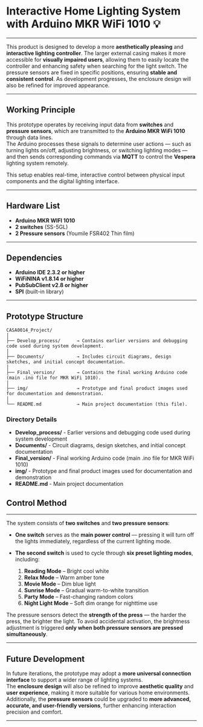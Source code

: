 # Interactive Home Lighting System with Arduino MKR WiFi 1010 💡

---

This product is designed to develop a more **aesthetically pleasing** and **interactive lighting controller**. The larger external casing makes it more accessible for **visually impaired users**, allowing them to easily locate the controller and enhancing safety when searching for the light switch. The pressure sensors are fixed in specific positions, ensuring **stable and consistent control**. As development progresses, the enclosure design will also be refined for improved appearance.

---

## Working Principle

This prototype operates by receiving input data from **switches** and **pressure sensors**, which are transmitted to the **Arduino MKR WiFi 1010** through data lines.  
The Arduino processes these signals to determine user actions — such as turning lights on/off, adjusting brightness, or switching lighting modes — and then sends corresponding commands via **MQTT** to control the **Vespera** lighting system remotely.  

This setup enables real-time, interactive control between physical input components and the digital lighting interface.

---

## Hardware List 

- **Arduino MKR WIFI 1010**  
- **2 switches** (SS-5GL)  
- **2 Pressure sensors** (Youmile FSR402 Thin film)  

---

## Dependencies 

- **Arduino IDE 2.3.2 or higher**  
- **WiFiNINA v1.8.14 or higher**  
- **PubSubClient v2.8 or higher**  
- **SPI** (built-in library)  

---

## Prototype Structure
```
CASA0014_Project/
│
├── Develop_process/      → Contains earlier versions and debugging code used during system development.
│
├── Documents/            → Includes circuit diagrams, design sketches, and initial concept documentation.
│
├── Final_version/        → Contains the final working Arduino code (main .ino file for MKR WiFi 1010).
│
├── img/                  → Prototype and final product images used for documentation and demonstration.
│
└── README.md             → Main project documentation (this file).
```

### Directory Details

- **Develop_process/** - Earlier versions and debugging code used during system development
- **Documents/** - Circuit diagrams, design sketches, and initial concept documentation
- **Final_version/** - Final working Arduino code (main .ino file for MKR WiFi 1010)
- **img/** - Prototype and final product images used for documentation and demonstration
- **README.md** - Main project documentation

## Control Method 

---

The system consists of **two switches** and **two pressure sensors**:

- **One switch** serves as the **main power control** — pressing it will turn off the lights immediately, regardless of the current lighting mode.
- **The second switch** is used to cycle through **six preset lighting modes**, including:

  1. **Reading Mode** – Bright cool white  
  2. **Relax Mode** – Warm amber tone  
  3. **Movie Mode** – Dim blue light  
  4. **Sunrise Mode** – Gradual warm-to-white transition  
  5. **Party Mode** – Fast-changing random colors  
  6. **Night Light Mode** – Soft dim orange for nighttime use  

The pressure sensors detect the **strength of the press** — the harder the press, the brighter the light. To avoid accidental activation, the brightness adjustment is triggered **only when both pressure sensors are pressed simultaneously**.

---

## Future Development

In future iterations, the prototype may adopt a **more universal connection interface** to support a wider range of lighting systems.  
The **enclosure design** will also be refined to improve **aesthetic quality** and **user experience**, making it more suitable for various home environments.  
Additionally, the **pressure sensors** could be upgraded to **more advanced, accurate, and user-friendly versions**, further enhancing interaction precision and comfort.

---